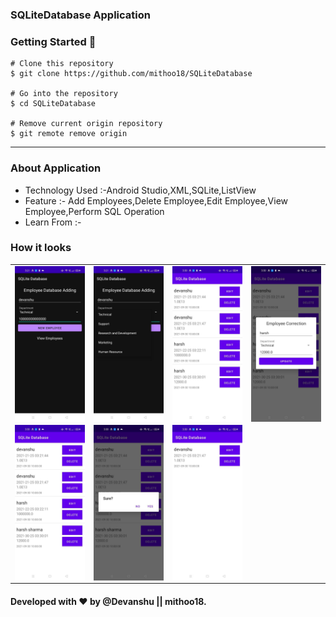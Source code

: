 ### SQLiteDatabase Application

### Getting Started 🚀

```
# Clone this repository
$ git clone https://github.com/mithoo18/SQLiteDatabase

# Go into the repository
$ cd SQLiteDatabase

# Remove current origin repository
$ git remote remove origin
```

---
### About Application

- Technology Used :-Android Studio,XML,SQLite,ListView
- Feature :- Add Employees,Delete Employee,Edit Employee,View Employee,Perform SQL Operation
- Learn From :- <a src = "https://www.simplifiedcoding.net/android-sqlite-database-example/"></a>

### How it looks 
<table>
<tr>
  <td><img align="left" src="https://github.com/mithoo18/SQLiteDatabase/blob/master/gitimg/1.jpg" alt="1 Img" /></td>
  <td><img align="right" src="https://github.com/mithoo18/SQLiteDatabase/blob/master/gitimg/2.jpg" alt="2 Img" /></td>
  <td><img align="left" src="https://github.com/mithoo18/SQLiteDatabase/blob/master/gitimg/3.jpg" alt="3 Img" /></td>
  <td><img align="right" src="https://github.com/mithoo18/SQLiteDatabase/blob/master/gitimg/4.jpg" alt="4 Img" /></td>
</tr>
<tr>
  <td><img align="left" src="https://github.com/mithoo18/SQLiteDatabase/blob/master/gitimg/5.jpg" alt="5 Img" /></td>
  <td><img align="right" src="https://github.com/mithoo18/SQLiteDatabase/blob/master/gitimg/6.jpg" alt="6 Img" /></td>
  <td><img align="left" src="https://github.com/mithoo18/SQLiteDatabase/blob/master/gitimg/7.jpg" alt="7 Img" /></td> 
 </tr>
</table>


#### Developed with ❤ by @Devanshu || mithoo18.
